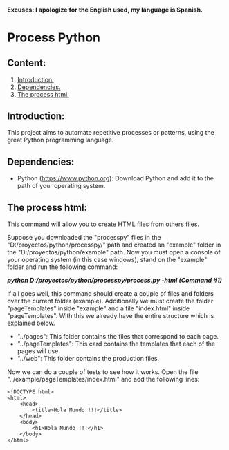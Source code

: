 #### Excuses: I apologize for the English used, my language is Spanish. ####

# Process Python #

## Content: ##

1. [Introduction.](#Introduction "Introduction")
2. [Dependencies.](#Dependencies "Dependencies")
3. [The process html.](#TheProcessHtml "The process html")

<span id="Introduction"></span>
## Introduction: ##

This project aims to automate repetitive processes or patterns, using the great Python programming language.

<span id="Dependencies"></span>
## Dependencies: ##

- Python (https://www.python.org): Download Python and add it to the path of your operating system.

<span id="TheProcessHtml"></span>
## The process html: ##

This command will allow you to create HTML files from others files.

Suppose you downloaded the "processpy" files in the "D:/proyectos/python/processpy/" path and created an "example" folder in the "D:/proyectos/python/example" path. Now you must open a console of your operating system (in this case windows), stand on the "example" folder and run the following command:

***___python D:/proyectos/python/processpy/process.py -html (Command #1)___***

If all goes well, this command should create a couple of files and folders over the current folder (example). Additionally we must create the folder "pageTemplates" inside "example" and a file "index.html" inside "pageTemplates". With this we already have the entire structure which is explained below.

- "../pages": This folder contains the files that correspond to each page.
- "../pageTemplates": This card contains the templates that each of the pages will use.
- "../web": This folder contains the production files.

Now we can do a couple of tests to see how it works. Open the file "../example/pageTemplates/index.html" and add the following lines:

~~~
<!DOCTYPE html>
<html>
	<head>
		<title>Hola Mundo !!!</title>
	</head>
	<body>
		<h1>Hola Mundo !!!</h1>
	</body>
</html>
~~~